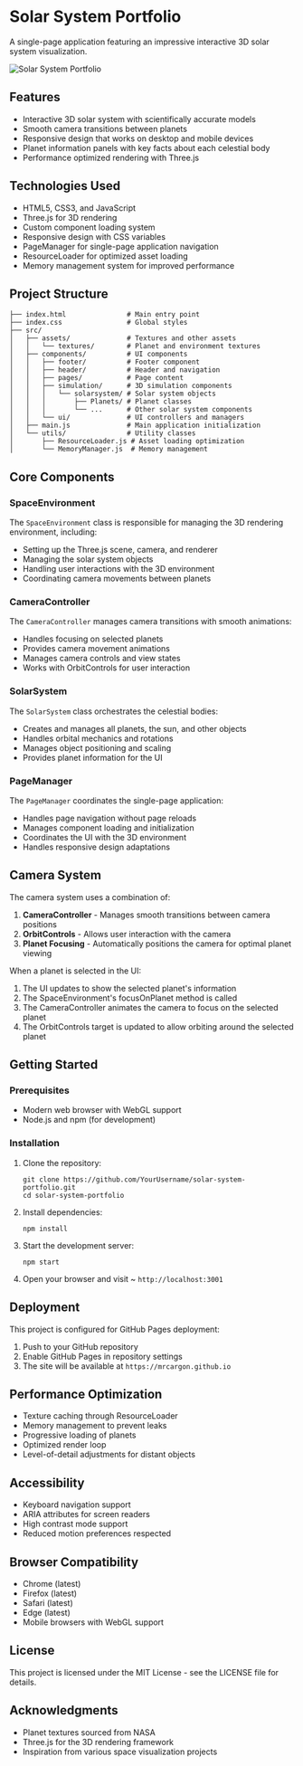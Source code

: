 # Solar System Portfolio

A single-page application featuring an impressive interactive 3D solar system visualization.

![Solar System Portfolio](screenshot.png)

## Features

- Interactive 3D solar system with scientifically accurate models
- Smooth camera transitions between planets
- Responsive design that works on desktop and mobile devices
- Planet information panels with key facts about each celestial body
- Performance optimized rendering with Three.js

## Technologies Used

- HTML5, CSS3, and JavaScript
- Three.js for 3D rendering
- Custom component loading system
- Responsive design with CSS variables
- PageManager for single-page application navigation
- ResourceLoader for optimized asset loading
- Memory management system for improved performance

## Project Structure

```
├── index.html               # Main entry point
├── index.css                # Global styles
├── src/
│   ├── assets/              # Textures and other assets
│   │   └── textures/        # Planet and environment textures
│   ├── components/          # UI components
│   │   ├── footer/          # Footer component
│   │   ├── header/          # Header and navigation
│   │   ├── pages/           # Page content
│   │   ├── simulation/      # 3D simulation components
│   │   │   └── solarsystem/ # Solar system objects
│   │   │       ├── Planets/ # Planet classes
│   │   │       └── ...      # Other solar system components
│   │   └── ui/              # UI controllers and managers
│   ├── main.js              # Main application initialization
│   └── utils/               # Utility classes
│       ├── ResourceLoader.js # Asset loading optimization
│       └── MemoryManager.js  # Memory management
```

## Core Components

### SpaceEnvironment

The `SpaceEnvironment` class is responsible for managing the 3D rendering environment, including:

- Setting up the Three.js scene, camera, and renderer
- Managing the solar system objects
- Handling user interactions with the 3D environment
- Coordinating camera movements between planets

### CameraController

The `CameraController` manages camera transitions with smooth animations:

- Handles focusing on selected planets
- Provides camera movement animations
- Manages camera controls and view states
- Works with OrbitControls for user interaction

### SolarSystem

The `SolarSystem` class orchestrates the celestial bodies:

- Creates and manages all planets, the sun, and other objects
- Handles orbital mechanics and rotations
- Manages object positioning and scaling
- Provides planet information for the UI

### PageManager

The `PageManager` coordinates the single-page application:

- Handles page navigation without page reloads
- Manages component loading and initialization
- Coordinates the UI with the 3D environment
- Handles responsive design adaptations

## Camera System

The camera system uses a combination of:

1. **CameraController** - Manages smooth transitions between camera positions
2. **OrbitControls** - Allows user interaction with the camera
3. **Planet Focusing** - Automatically positions the camera for optimal planet viewing

When a planet is selected in the UI:
1. The UI updates to show the selected planet's information
2. The SpaceEnvironment's focusOnPlanet method is called
3. The CameraController animates the camera to focus on the selected planet
4. The OrbitControls target is updated to allow orbiting around the selected planet

## Getting Started

### Prerequisites

- Modern web browser with WebGL support
- Node.js and npm (for development)

### Installation

1. Clone the repository:
   ```
   git clone https://github.com/YourUsername/solar-system-portfolio.git
   cd solar-system-portfolio
   ```

2. Install dependencies:
   ```
   npm install
   ```

3. Start the development server:
   ```
   npm start
   ```

4. Open your browser and visit ~ `http://localhost:3001`

## Deployment

This project is configured for GitHub Pages deployment:

1. Push to your GitHub repository
2. Enable GitHub Pages in repository settings
3. The site will be available at `https://mrcargon.github.io`

## Performance Optimization

- Texture caching through ResourceLoader
- Memory management to prevent leaks
- Progressive loading of planets
- Optimized render loop
- Level-of-detail adjustments for distant objects

## Accessibility

- Keyboard navigation support
- ARIA attributes for screen readers
- High contrast mode support
- Reduced motion preferences respected

## Browser Compatibility

- Chrome (latest)
- Firefox (latest)
- Safari (latest)
- Edge (latest)
- Mobile browsers with WebGL support

## License

This project is licensed under the MIT License - see the LICENSE file for details.

## Acknowledgments

- Planet textures sourced from NASA
- Three.js for the 3D rendering framework
- Inspiration from various space visualization projects
